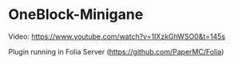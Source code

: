 # OneBlock-Minigane

Video: https://www.youtube.com/watch?v=1IXzkGhWSO0&t=145s

Plugin running in Folia Server (https://github.com/PaperMC/Folia)
